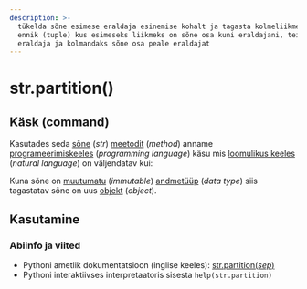 ```yaml
---
description: >-
  tükelda sõne esimese eraldaja esinemise kohalt ja tagasta kolmeliikmeline 
  ennik (tuple) kus esimeseks liikmeks on sõne osa kuni eraldajani, teiseks 
  eraldaja ja kolmandaks sõne osa peale eraldajat
---
```


# str.partition\(\)

## Käsk \(command\)

Kasutades seda [sõne](../) \(_str_\) [meetodit](../../../../terminid/sonastik/meetod-method.md) \(_method_\) anname [programeerimiskeeles](../../../../terminid/sonastik/programmeerimiskeel-programming-language.md) \(_programming language_\) käsu mis [loomulikus keeles](../../../../terminid/sonastik/loomulik-keel-natural-language.md) \(_natural language_\) on väljendatav kui: 

Kuna sõne on [muutumatu](../../../../terminid/sonastik/muutumatu-immutable.md) \(_immutable_\) [andmetüüp](../../../../terminid/sonastik/andmetueuep-datatype.md) \(_data type_\) siis tagastatav sõne on uus [objekt](../../../../terminid/sonastik/objekt-object.md) \(_object_\). 

## Kasutamine

### Abiinfo ja viited

* Pythoni ametlik dokumentatsioon \(inglise keeles\): [str.partition\(_sep_\)](https://docs.python.org/3/library/stdtypes.html#str.partition)
* Pythoni interaktiivses interpretaatoris sisesta `help(str.partition)`

